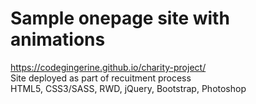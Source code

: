 # Sample onepage site with animations
https://codegingerine.github.io/charity-project/
<br>
Site deployed as part of recuitment process
<br>
HTML5, CSS3/SASS, RWD,  jQuery, Bootstrap, Photoshop